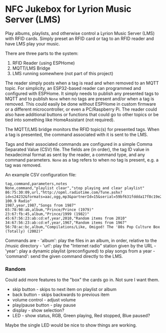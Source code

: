 # NFC Jukebox for Lyrion Music Server (LMS)

Play albums, playlists, and otherwise control a Lyrion Music Server (LMS) with RFID cards. Simply preset an RFID card or tag to an RFID reader and have LMS play your music.

There are three parts to the system:

1. RFID Reader (using ESPHome)
2. MQTT/LMS Bridge
3. LMS running somewhere (not part of this project)

The reader simply posts when a tag is read and when removed to an MQTT topic. For simplicity, an ESP32-based reader can programmed and configured with ESPHome. It simply needs to publish any presented tags to MQTT and to publish `None` when no tags are present and/or when a tag is removed. This could easily be done without ESPHome in custom firmware or a different microcontroller, or even a PC/Raspberry Pi. The reader could also have additional buttons or functions that could go to other topics or be tied into something like HomeAssistant (not required).

The MQTT/LMS bridge monitors the RFID topic(s) for presented tags. When a tag is presented, the command associated with it is sent to the LMS.

Tags and their associated commands are configured in a simple Comma Separated Value (CSV) file. The fields are (in order), the tag ID value in hexadecimal format as sent by the reader, a command type, and any command parameters. `None` as a tag refers to when no tag is present, e.g. a tag was removed.

An example CSV configuration file:

```
tag,command,parameters,notes
None,command,"playlist clear","stop playing and clear playlist"
86:75:30:09,url,"http://opml.radiotime.com/Tune.ashx?id=s24232&formats=aac,ogg,mp3&partnerId=15&serial=59bf631fddda17f8c19e2bc4914096f1","WHOOPIE 100.9 Radio"
1987,year,1987,"Songs from 1987"
65:78:98:ab,album,"Prince/Prince (1979)"
23:67:fb:45,album,"Prince/1999 (1982)"
45:67:56:23:ab:cd:ef,year,2010,"Random items from 2010"
34:67:56:23:ab:cd:ef,year,1967,"Random items from 1967"
56:78:ac:bc,album,"Compilations/Like, Omigod! The '80s Pop Culture Box (Totally) (2002)"
```

Commands are
    - 'album': play the files in an album, in order, relative to the /music directory
    - 'url': play the "Internet radio" station given by the URL
    - 'year': play a dynamic playlist (preconfigured) to play songs from a year
    - 'command': send the given command directly to the LMS.

### Random

Could add more features to the "box" the cards go in. Not sure I want them.

- skip button - skips to next item on playlist or album
- back button - skips backwards to previous item
- volume control - adjust volume
- play/pause button - play pause
- display - show selection?
- LED - show status, RGB, Green playing, Red stopped, Blue paused?

Maybe the single LED would be nice to show things are working.

